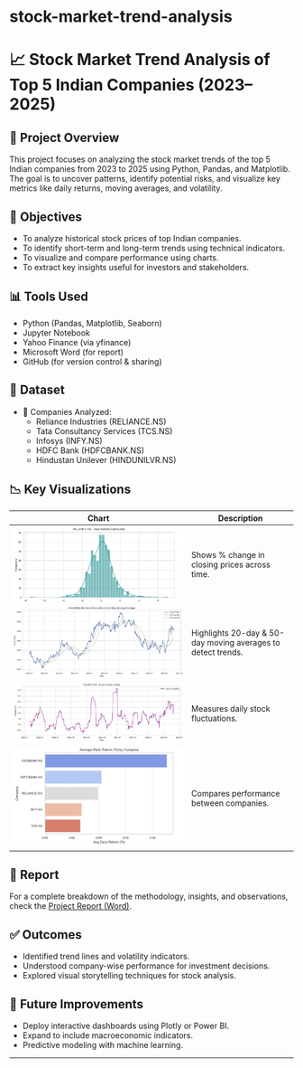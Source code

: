 # stock-market-trend-analysis

# 📈 Stock Market Trend Analysis of Top 5 Indian Companies (2023–2025)

## 📝 Project Overview
This project focuses on analyzing the stock market trends of the top 5 Indian companies from 2023 to 2025 using Python, Pandas, and Matplotlib. The goal is to uncover patterns, identify potential risks, and visualize key metrics like daily returns, moving averages, and volatility.

## 🧠 Objectives
- To analyze historical stock prices of top Indian companies.
- To identify short-term and long-term trends using technical indicators.
- To visualize and compare performance using charts.
- To extract key insights useful for investors and stakeholders.

## 📊 Tools Used
- Python (Pandas, Matplotlib, Seaborn)
- Jupyter Notebook
- Yahoo Finance (via yfinance)
- Microsoft Word (for report)
- GitHub (for version control & sharing)

## 🧾 Dataset
- 🏢 Companies Analyzed: 
  - Reliance Industries (RELIANCE.NS)
  - Tata Consultancy Services (TCS.NS)
  - Infosys (INFY.NS)
  - HDFC Bank (HDFCBANK.NS)
  - Hindustan Unilever (HINDUNILVR.NS)

## 📉 Key Visualizations

| Chart | Description |
|-------|-------------|
| ![Daily Returns](images/daily_return_chart.png) | Shows % change in closing prices across time. |
| ![Moving Averages](images/moving_averages_chart.png) | Highlights 20-day & 50-day moving averages to detect trends. |
| ![Volatility](images/volatility_chart.png) | Measures daily stock fluctuations. |
| ![Sector Comparison](images/sector_comparison_chart.png) | Compares performance between companies. |

## 📄 Report
For a complete breakdown of the methodology, insights, and observations, check the [Project Report (Word)](Stock_Market_Analysis_Report.docx).

## ✅ Outcomes
- Identified trend lines and volatility indicators.
- Understood company-wise performance for investment decisions.
- Explored visual storytelling techniques for stock analysis.

## 📌 Future Improvements
- Deploy interactive dashboards using Plotly or Power BI.
- Expand to include macroeconomic indicators.
- Predictive modeling with machine learning.

---
